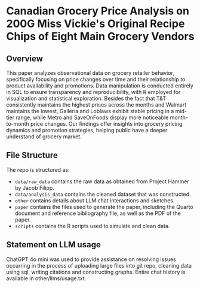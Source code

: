 # Canadian Grocery Price Analysis on 200G Miss Vickie's Original Recipe Chips of Eight Main Grocery Vendors

## Overview

This paper analyzes observational data on grocery retailer behavior, specifically focusing on price changes over time and their relationship to product availability and promotions. Data manipulation is conducted entirely in SQL to ensure transparency and reproducibility, with R employed for visualization and statistical exploration. Besides the fact that T&T consistently maintains the highest prices across the months and Walmart maintains the lowest, Galleria and Loblaws exhibit stable pricing in a mid-tier range, while Metro and SaveOnFoods display more noticeable month-to-month price changes. Our findings offer insights into grocery pricing dynamics and promotion strategies, helping public have a deeper understand of grocery market.


## File Structure

The repo is structured as:

-   `data/raw_data` contains the raw data as obtained from Project Hammer by Jacob Filipp.
-   `data/analysis_data` contains the cleaned dataset that was constructed.
-   `other` contains details about LLM chat interactions and sketches.
-   `paper` contains the files used to generate the paper, including the Quarto document and reference bibliography file, as well as the PDF of the paper. 
-   `scripts` contains the R scripts used to simulate and clean data.


## Statement on LLM usage

ChatGPT 4o mini was used to provide assistance on resolving issues occurring in the process of uploading large files into git repo, cleaning data using sql, writing citations and constructing graphs. Entire chat history is available in other/llms/usage.txt.